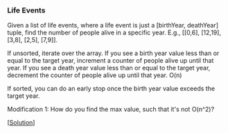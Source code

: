 ### Life Events

Given a list of life events, where a life event is just a [birthYear, deathYear] tuple, find the number of people alive in a specific year. E.g., [[0,6], [12,19], [3,8], [2,5], [7,9]].

If unsorted, iterate over the array. If you see a birth year value less than or equal to the target year, increment a counter of people alive up until that year. If you see a death year value less than or equal to the target year, decrement the counter of people alive up until that year. O(n)

If sorted, you can do an early stop once the birth year value exceeds the target year.

Modification 1: How do you find the max value, such that it's not O(n^2)?

\[[Solution](solution.cpp)\]
